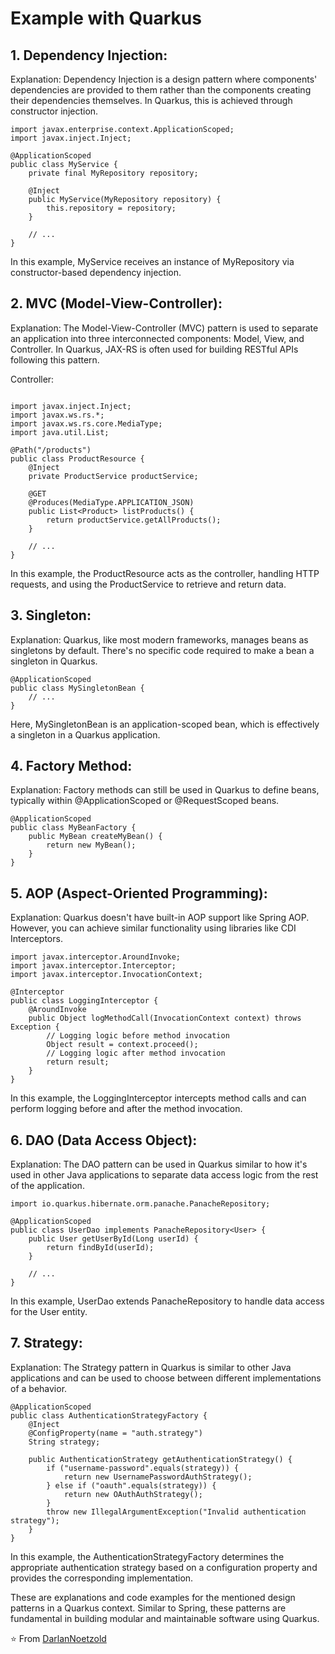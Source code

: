 # Example with Quarkus

## 1. Dependency Injection:
Explanation: Dependency Injection is a design pattern where components' dependencies are provided to them rather than the components creating their dependencies themselves. In Quarkus, this is achieved through constructor injection.

```
import javax.enterprise.context.ApplicationScoped;
import javax.inject.Inject;

@ApplicationScoped
public class MyService {
    private final MyRepository repository;

    @Inject
    public MyService(MyRepository repository) {
        this.repository = repository;
    }

    // ...
}
```

In this example, MyService receives an instance of MyRepository via constructor-based dependency injection.

## 2. MVC (Model-View-Controller):
Explanation: The Model-View-Controller (MVC) pattern is used to separate an application into three interconnected components: Model, View, and Controller. In Quarkus, JAX-RS is often used for building RESTful APIs following this pattern.

Controller:

```

import javax.inject.Inject;
import javax.ws.rs.*;
import javax.ws.rs.core.MediaType;
import java.util.List;

@Path("/products")
public class ProductResource {
    @Inject
    private ProductService productService;

    @GET
    @Produces(MediaType.APPLICATION_JSON)
    public List<Product> listProducts() {
        return productService.getAllProducts();
    }

    // ...
}
```

In this example, the ProductResource acts as the controller, handling HTTP requests, and using the ProductService to retrieve and return data.

## 3. Singleton:
Explanation: Quarkus, like most modern frameworks, manages beans as singletons by default. There's no specific code required to make a bean a singleton in Quarkus.

```
@ApplicationScoped
public class MySingletonBean {
    // ...
}
```

Here, MySingletonBean is an application-scoped bean, which is effectively a singleton in a Quarkus application.

## 4. Factory Method:
Explanation: Factory methods can still be used in Quarkus to define beans, typically within @ApplicationScoped or @RequestScoped beans.

```
@ApplicationScoped
public class MyBeanFactory {
    public MyBean createMyBean() {
        return new MyBean();
    }
}
```

## 5. AOP (Aspect-Oriented Programming):
Explanation: Quarkus doesn't have built-in AOP support like Spring AOP. However, you can achieve similar functionality using libraries like CDI Interceptors.

```
import javax.interceptor.AroundInvoke;
import javax.interceptor.Interceptor;
import javax.interceptor.InvocationContext;

@Interceptor
public class LoggingInterceptor {
    @AroundInvoke
    public Object logMethodCall(InvocationContext context) throws Exception {
        // Logging logic before method invocation
        Object result = context.proceed();
        // Logging logic after method invocation
        return result;
    }
}
```

In this example, the LoggingInterceptor intercepts method calls and can perform logging before and after the method invocation.

## 6. DAO (Data Access Object):
Explanation: The DAO pattern can be used in Quarkus similar to how it's used in other Java applications to separate data access logic from the rest of the application.

```
import io.quarkus.hibernate.orm.panache.PanacheRepository;

@ApplicationScoped
public class UserDao implements PanacheRepository<User> {
    public User getUserById(Long userId) {
        return findById(userId);
    }

    // ...
}
```

In this example, UserDao extends PanacheRepository to handle data access for the User entity.

## 7. Strategy:
Explanation: The Strategy pattern in Quarkus is similar to other Java applications and can be used to choose between different implementations of a behavior.

```
@ApplicationScoped
public class AuthenticationStrategyFactory {
    @Inject
    @ConfigProperty(name = "auth.strategy")
    String strategy;

    public AuthenticationStrategy getAuthenticationStrategy() {
        if ("username-password".equals(strategy)) {
            return new UsernamePasswordAuthStrategy();
        } else if ("oauth".equals(strategy)) {
            return new OAuthAuthStrategy();
        }
        throw new IllegalArgumentException("Invalid authentication strategy");
    }
}
```

In this example, the AuthenticationStrategyFactory determines the appropriate authentication strategy based on a configuration property and provides the corresponding implementation.

These are explanations and code examples for the mentioned design patterns in a Quarkus context. Similar to Spring, these patterns are fundamental in building modular and maintainable software using Quarkus.

⭐️ From [DarlanNoetzold](https://github.com/DarlanNoetzold)
